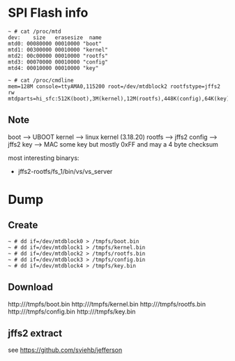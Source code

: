 # SPI Flash info

```
~ # cat /proc/mtd
dev:    size   erasesize  name
mtd0: 00080000 00010000 "boot"
mtd1: 00300000 00010000 "kernel"
mtd2: 00c00000 00010000 "rootfs"
mtd3: 00070000 00010000 "config"
mtd4: 00010000 00010000 "key"

~ # cat /proc/cmdline
mem=128M console=ttyAMA0,115200 root=/dev/mtdblock2 rootfstype=jffs2 rw mtdparts=hi_sfc:512K(boot),3M(kernel),12M(rootfs),448K(config),64K(key)
```

## Note
boot --> UBOOT
kernel --> linux kernel (3.18.20)
rootfs --> jffs2
config --> jffs2
key --> MAC some key but mostly 0xFF and may a 4 byte checksum

most interesting binarys:

- jffs2-rootfs/fs_1/bin/vs/vs_server

# Dump

## Create

```
~ # dd if=/dev/mtdblock0 > /tmpfs/boot.bin
~ # dd if=/dev/mtdblock1 > /tmpfs/kernel.bin
~ # dd if=/dev/mtdblock2 > /tmpfs/rootfs.bin
~ # dd if=/dev/mtdblock3 > /tmpfs/config.bin
~ # dd if=/dev/mtdblock4 > /tmpfs/key.bin
```

## Download

http://<IP>/tmpfs/boot.bin
http://<IP>/tmpfs/kernel.bin
http://<IP>/tmpfs/rootfs.bin
http://<IP>/tmpfs/config.bin
http://<IP>/tmpfs/key.bin


## jffs2 extract

see https://github.com/sviehb/jefferson
